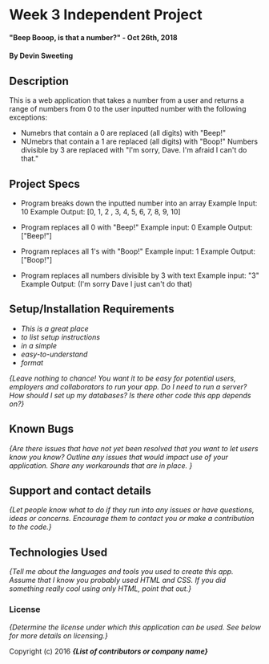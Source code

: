# Week 3 Independent Project

#### "Beep Booop, is that a number?" - Oct 26th, 2018

#### By Devin Sweeting

## Description

This is a web application that takes a number from a user and returns a range of numbers from 0 to the user inputted number with the following exceptions:
* Numebrs that contain a 0 are replaced (all digits) with "Beep!"
* NUmebrs that contain a 1 are replaced (all digits) with "Boop!"
Numbers divisible by 3 are replaced with "I'm sorry, Dave. I'm afraid I can't do that."

## Project Specs

* Program breaks down the inputted number into an array
  Example Input: 10
  Example Output: [0, 1, 2 , 3, 4, 5, 6, 7, 8, 9, 10]

* Program replaces all 0 with "Beep!"
  Example input: 0
  Example Output: ["Beep!"]

* Program replaces all 1's with "Boop!"
    Example input: 1
    Example Output: ["Boop!"]

* Program replaces all numbers divisible by 3 with text
  Example input: "3"
  Example Output: (I'm sorry Dave I just can't do that)


## Setup/Installation Requirements

* _This is a great place_
* _to list setup instructions_
* _in a simple_
* _easy-to-understand_
* _format_

_{Leave nothing to chance! You want it to be easy for potential users, employers and collaborators to run your app. Do I need to run a server? How should I set up my databases? Is there other code this app depends on?}_

## Known Bugs

_{Are there issues that have not yet been resolved that you want to let users know you know?  Outline any issues that would impact use of your application.  Share any workarounds that are in place. }_

## Support and contact details

_{Let people know what to do if they run into any issues or have questions, ideas or concerns.  Encourage them to contact you or make a contribution to the code.}_

## Technologies Used

_{Tell me about the languages and tools you used to create this app. Assume that I know you probably used HTML and CSS. If you did something really cool using only HTML, point that out.}_

### License

*{Determine the license under which this application can be used.  See below for more details on licensing.}*

Copyright (c) 2016 **_{List of contributors or company name}_**
